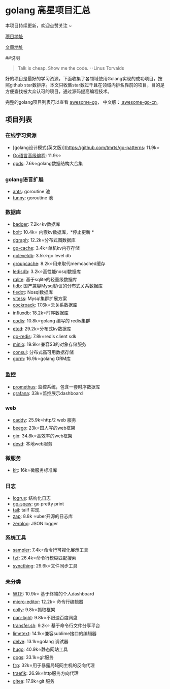 # golang 高星项目汇总

本项目持续更新，欢迎点赞关注 ~

[项目地址](https://github.com/sweetycode/golang-k-stars-projects)

[文章地址](http://www.pystarter.com/p/golang-k-stars-projects)



##说明

> Talk is cheap. Show me the code.  --Linus Torvalds

好的项目是最好的学习资源，下面收集了各领域使用Golang实现的成功项目，按照github star数排序。本文只收集star数过千且在领域内排名靠前的项目，目的是方便查找被大众认可的项目，通过源码提高编程技术。

完整的golang项目列表可以查看 [awesome-go](https://github.com/avelino/awesome-go)， 中文版：[ awesome-go-cn](https://github.com/jobbole/awesome-go-cn)。



## 项目列表

### 在线学习资源

- [golang设计模式(英文版)](https://github.com/tmrts/go-patterns: 11.9k:star:
- [Go语言高级编程](https://github.com/chai2010/advanced-go-programming-book): 11.9k:star:
- [gods](https://github.com/emirpasic/gods): 7.6k:star:golang数据结构大合集



### golang语言扩展

- [ants](https://github.com/panjf2000/ants): goroutine 池
- [tunny](https://github.com/Jeffail/tunny): goroutine 池



### 数据库

- [badger](https://github.com/dgraph-io/badger): 7.2k:star:kv数据库
- [bolt](https://github.com/boltdb/bolt): 10.4k:star: 内嵌kv数据库，*停止更新 *
- [dgraph](https://github.com/dgraph-io/dgraph): 12.2k:star:分布式图数据库
- [go-cache](https://github.com/patrickmn/go-cache): 3.4k:star:单机kv内存存储
- [goleveldb](https://github.com/syndtr/goleveldb): 3.5k:star:go level db
- [groupcache](https://github.com/golang/groupcache): 8.2k:star:用来取代memcached缓存
- [ledisdb](https://github.com/siddontang/ledisdb): 3.2k:star:高性能nosql数据库
- [rqlite](https://github.com/rqlite/rqlite): 基于sqlite的轻量级数据库
- [tidb](https://github.com/pingcap/tidb): 国产兼容Mysql协议的分布式关系数据库
- [tiedot](https://github.com/HouzuoGuo/tiedot): Nosql数据库
- [vitess](https://github.com/vitessio/vitess): Mysql集群扩展方案
- [cockroack](https://github.com/cockroachdb/cockroach): 17.6k:star:云关系数据库 
- [influxdb](https://github.com/influxdata/influxdb): 18.2k:star:时序数据库
- [codis](https://github.com/CodisLabs/codis): 10.8k:star:golang 编写的 redis集群
- [etcd](https://github.com/etcd-io/etcd): 29.2k:star:分布式kv数据库
- [go-redis](https://github.com/go-redis/redis): 7.8k:star:redis client sdk
- [minio](https://github.com/minio/minio): 19.9k:star:兼容S3的对象存储服务
- [consul](https://github.com/hashicorp/consul): 分布式高可用数据存储
- [gorm](https://github.com/jinzhu/gorm): 16.9k:star:golang ORM库



### 监控

- [promethus](https://github.com/prometheus/prometheus): 监控系统，包含一套时序数据库
- [grafana](https://github.com/grafana/grafana): 33k:star:监控展示dashboard



### web

- [caddy](https://github.com/caddyserver/caddy): 25.9k:star:http/2 web 服务
- [beego](https://github.com/astaxie/beego): 23k:star:国人写的web框架
- [gin](https://github.com/gin-gonic/gin): 34.8k:star:高效率的web框架
- [devd](https://github.com/cortesi/devd): 本地web服务



### 微服务

- [kit](https://github.com/go-kit/kit): 16k:star:微服务标准库



### 日志

- [logrus](https://github.com/sirupsen/logrus): 结构化日志
- [go-spew](https://github.com/davecgh/go-spew): go pretty print
- [tail](https://github.com/hpcloud/tail): tailf 实现
- [zap](https://github.com/uber-go/zap): 8.8k :star:uber开源的日志库
- [zerolog](https://github.com/rs/zerolog): JSON logger



### 系统工具

- [sampler](https://github.com/sqshq/sampler): 7.4k:star:命令行可视化展示工具
- [fzf](https://github.com/junegunn/fzf): 26.4k:star:命令行模糊匹配搜索 
- [syncthing](https://github.com/syncthing/syncthing): 29.6k:star:文件同步工具



### 未分类

- [WTF](https://github.com/wtfutil/wtf): 10.9k:star: 基于终端的个人dashboard
- [micro-editor](https://github.com/zyedidia/micro): 12.2k:star: 命令行编辑器
- [colly](https://github.com/gocolly/colly): 9.8k:star:抓取框架
- [pan-light](https://github.com/peterq/pan-light): 9.8k:star:不限速百度网盘
- [transfer.sh](https://github.com/dutchcoders/transfer.sh/): 9.2k:star: 基于命令行文件分享平台
- [limetext](https://github.com/limetext/lime): 14.1k:star:兼容sublime接口的编辑器
- [delve](https://github.com/go-delve/delve): 13.1k:star:golang 调试器
- [hugo](https://github.com/gohugoio/hugo): 40.9k:star:静态网站工具
- [gogs](https://github.com/gogs/gogs): 33.1k:star:git服务
- [frp](https://github.com/fatedier/frp): 32k:star:用于暴露局域网主机的反向代理 
- [traefik](https://github.com/containous/traefik): 26.9k:star:http服务方向代理
- [gitea](https://github.com/go-gitea/gitea): 17.9k:star:git 服务